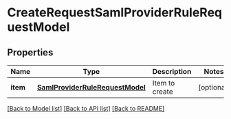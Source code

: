 # CreateRequestSamlProviderRuleRequestModel

## Properties
Name | Type | Description | Notes
------------ | ------------- | ------------- | -------------
**item** | [**SamlProviderRuleRequestModel**](SamlProviderRuleRequestModel.md) | Item to create | [optional] 

[[Back to Model list]](../README.md#documentation-for-models) [[Back to API list]](../README.md#documentation-for-api-endpoints) [[Back to README]](../README.md)



